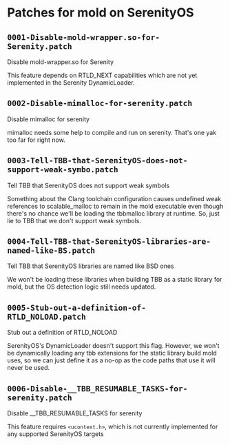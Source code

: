 # Patches for mold on SerenityOS

## `0001-Disable-mold-wrapper.so-for-Serenity.patch`

Disable mold-wrapper.so for Serenity

This feature depends on RTLD_NEXT capabilities which are not yet
implemented in the Serenity DynamicLoader.

## `0002-Disable-mimalloc-for-serenity.patch`

Disable mimalloc for serenity

mimalloc needs some help to compile and run on serenity.
That's one yak too far for right now.

## `0003-Tell-TBB-that-SerenityOS-does-not-support-weak-symbo.patch`

Tell TBB that SerenityOS does not support weak symbols

Something about the Clang toolchain configuration causes undefined weak
references to scalable_malloc to remain in the mold executable even
though there's no chance we'll be loading the tbbmalloc library at
runtime. So, just lie to TBB that we don't support weak symbols.

## `0004-Tell-TBB-that-SerenityOS-libraries-are-named-like-BS.patch`

Tell TBB that SerenityOS libraries are named like BSD ones

We won't be loading these libraries when building TBB as a static
library for mold, but the OS detection logic still needs updated.

## `0005-Stub-out-a-definition-of-RTLD_NOLOAD.patch`

Stub out a definition of RTLD_NOLOAD

SerenityOS's DynamicLoader doesn't support this flag. However, we won't
be dynamically loading any tbb extensions for the static library build
mold uses, so we can just define it as a no-op as the code paths that
use it will never be used.

## `0006-Disable-__TBB_RESUMABLE_TASKS-for-serenity.patch`

Disable __TBB_RESUMABLE_TASKS for serenity

This feature requires ``<ucontext.h>``, which is not currently
implemented for any supported SerenityOS targets

